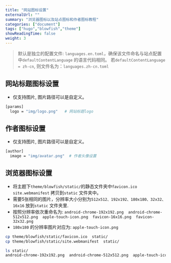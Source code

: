 ```yaml
---
title: "网站图标设置"
externalUrl: ""
summary: "浏览器图标以及站点图标和作者图标教程"
categories: ["document"]
tags: ["hugo","blowfish","theme"]
showReadingTime: false
weight: 3
---
```


> 默认是独立的配置文件: `languages.en.toml`，确保该文件命名与站点配置中`defaultContentLanguage` 的语言代码相同。
> 若`defaultContentLanguage = zh-cn`, 则文件名为：`languages.zh-cn.toml`

## 网站标题图标设置
- 仅支持图片, 图片路径可以是自定义。
```bash
[params]
  logo = "img/logo.png"   # 网站标题logo
```

## 作者图标设置
- 仅支持图片, 图片路径可以是自定义。
```bash
[author]
  image = "img/avatar.png"  # 作者头像设置
```

## 浏览器图标设置
- 将主题下`theme/blowfish/static/`的静态文件夹中`favicon.ico site.webmanifest` 拷贝到`static` 文件夹中。
- 需要5张相同的图片，分辨率大小分别为`512x512、192x192、180x180、32x32、16x16` 放到`static` 文件夹里.
- 按照分辨率依次重命名为: `android-chrome-192x192.png  android-chrome-512x512.png  apple-touch-icon.png  favicon-16x16.png  favicon-32x32.png`
- `180x180` 的分辨率图片对应为: `apple-touch-icon.png`
```bash
cp theme/blowfish/static/favicon.ico  static/
cp theme/blowfish/static/site.webmanifest  static/

ls static/
android-chrome-192x192.png  android-chrome-512x512.png  apple-touch-icon.png  favicon-16x16.png  favicon-32x32.png  favicon.ico  site.webmanifest
```
